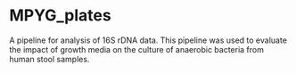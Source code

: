 # MPYG_plates
 
A pipeline for analysis of 16S rDNA data. This pipeline was used to evaluate the impact of growth media on the culture of anaerobic bacteria from human stool samples.
